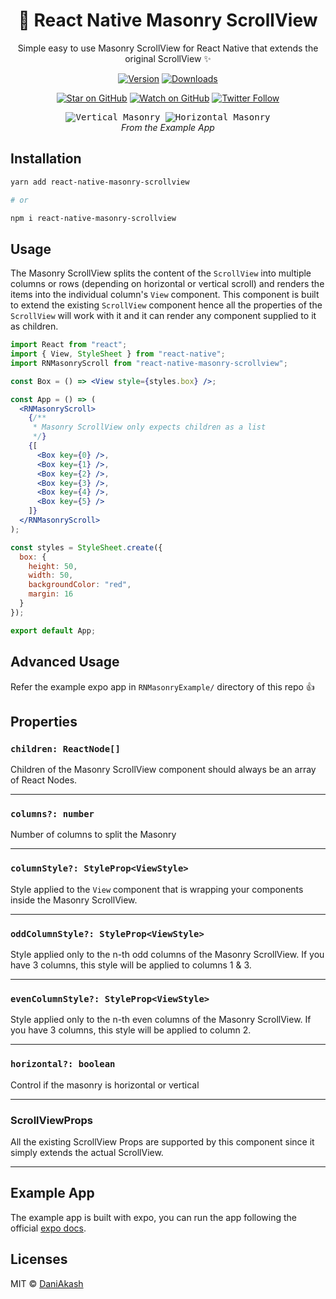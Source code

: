 <h1 align="center">
🧱 React Native Masonry ScrollView
</h1>

<div align="center">

Simple easy to use Masonry ScrollView for React Native that extends the original ScrollView ✨

[![Version][version-badge]][package]
[![Downloads][downloads-badge]][npmtrends]

<!-- [![Build Status][build-badge]][build]
[![Code Coverage][coverage-badge]][coverage] -->

[![Star on GitHub][github-star-badge]][github-star]
[![Watch on GitHub][github-watch-badge]][github-watch]
[![Twitter Follow][twitter-badge]][twitter]

</div>

<p align="center" >
  <kbd>
    <img src="./assets/vertical.gif" title="Vertical Masonry" float="left">
  </kbd>
  <kbd>
    <img src="./assets/horizontal.gif" title="Horizontal Masonry" float="left">
  </kbd>
  <br>
  <em>From the Example App</em>
</p>

## Installation

```sh
yarn add react-native-masonry-scrollview

# or

npm i react-native-masonry-scrollview
```

## Usage

The Masonry ScrollView splits the content of the `ScrollView` into multiple columns or rows (depending on horizontal or vertical scroll) and renders the items into the individual column's `View` component. This component is built to extend the existing `ScrollView` component hence all the properties of the `ScrollView` will work with it and it can render any component supplied to it as children.

```jsx
import React from "react";
import { View, StyleSheet } from "react-native";
import RNMasonryScroll from "react-native-masonry-scrollview";

const Box = () => <View style={styles.box} />;

const App = () => (
  <RNMasonryScroll>
    {/**
     * Masonry ScrollView only expects children as a list
     */}
    {[
      <Box key={0} />,
      <Box key={1} />,
      <Box key={2} />,
      <Box key={3} />,
      <Box key={4} />,
      <Box key={5} />
    ]}
  </RNMasonryScroll>
);

const styles = StyleSheet.create({
  box: {
    height: 50,
    width: 50,
    backgroundColor: "red",
    margin: 16
  }
});

export default App;
```

## Advanced Usage

Refer the example expo app in `RNMasonryExample/` directory of this repo 👍

## Properties

### `children: ReactNode[]`

Children of the Masonry ScrollView component should always be an array of React Nodes.

---

### `columns?: number`

Number of columns to split the Masonry

---

### `columnStyle?: StyleProp<ViewStyle>`

Style applied to the `View` component that is wrapping your components inside the Masonry ScrollView.

---

### `oddColumnStyle?: StyleProp<ViewStyle>`

Style applied only to the n-th odd columns of the Masonry ScrollView. If you have 3 columns, this style will be applied to columns 1 & 3.

---

### `evenColumnStyle?: StyleProp<ViewStyle>`

Style applied only to the n-th even columns of the Masonry ScrollView. If you have 3 columns, this style will be applied to column 2.

---

### `horizontal?: boolean`

Control if the masonry is horizontal or vertical

---

### ScrollViewProps

All the existing ScrollView Props are supported by this component since it simply extends the actual ScrollView.

---

## Example App

The example app is built with expo, you can run the app following the official [expo docs](https://expo.io/learn).

## Licenses

MIT © [DaniAkash][twitter]

<!-- [build-badge]:
[build]:
[coverage-badge]:
[coverage]:  -->

[downloads-badge]: https://img.shields.io/npm/dm/react-native-masonry-scrollview.svg?style=flat-square
[npmtrends]: http://www.npmtrends.com/react-native-masonry-scrollview
[package]: https://www.npmjs.com/package/react-native-masonry-scrollview
[version-badge]: https://img.shields.io/npm/v/react-native-masonry-scrollview.svg?style=flat-square
[twitter]: https://twitter.com/dani_akash_
[twitter-badge]: https://img.shields.io/twitter/follow/dani_akash_?style=social
[github-watch-badge]: https://img.shields.io/github/watchers/DaniAkash/react-native-masonry-scrollview.svg?style=social
[github-watch]: https://github.com/DaniAkash/react-native-masonry-scrollview/watchers
[github-star-badge]: https://img.shields.io/github/stars/DaniAkash/react-native-masonry-scrollview.svg?style=social
[github-star]: https://github.com/DaniAkash/react-native-masonry-scrollview/stargazers
